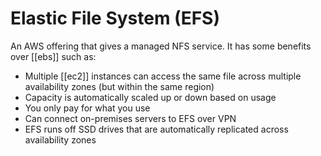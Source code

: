 # Elastic File System (EFS)
An AWS offering that gives a managed NFS service. It has some benefits over [[ebs]] such as:
* Multiple [[ec2]] instances can access the same file across multiple availability zones (but within the same region)
* Capacity is automatically scaled up or down based on usage
* You only pay for what you use
* Can connect on-premises servers to EFS over VPN
* EFS runs off SSD drives that are automatically replicated across availability zones
